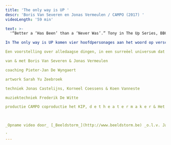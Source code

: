 ```yaml
---
title: 'The only way is UP '
descr: 'Boris Van Severen en Jonas Vermeulen / CAMPO (2017) '
videoLength: '59 min'

text: >-
  '“Better a ‘Has Been’ than a ‘Never Was’.” Tony in The Up Series, BBC

In The only way is UP komen vier hoofdpersonages aan het woord op verschillende sleutelmomenten in hun leven: als kind, puber, jongvolwassene, dertiger, veertiger en vijftiger. Hoezeer verandert je houding tegenover bepaalde thema’s naarmate je ouder wordt? In hoeverre is de manier waarop je in het leven staat al van jongs af aan bepaald? Is er een manier om ouder worden niet langer als een eliminatie van mogelijkheden te beschouwen, maar als iets om naar uit te kijken?

Een voorstelling over alledaagse dingen, in een surreëel universum dat alles wegheeft van een langgerekte lsd-trip. Na hun felgesmaakte debuut The Great Downhill Journey of Little Tommy, laten Boris Van Severen en Jonas Vermeulen de zelfgeschreven soundtrack van deze voorstelling dit keer niet door een rockband brengen, maar door twee dj booths die live muziek én (neon-)quotes tegen elkaar op samplen. Een elektro-opera, zo u wil, geïnspireerd door o.m. The Up Series (BBC).

van & met Boris Van Severen & Jonas Vermeulen

coaching Pieter-Jan De Wyngaert

artwork Sarah Yu Zeebroek

techniek Jonas Castelijns, Korneel Coessens & Koen Vanneste

muziektechniek Frederik De Witte

productie CAMPO coproductie het KIP, d e t h e a t e r m a k e r & Het Theaterfestival met de steun van de Vlaamse Gemeenschap

‍

_Opname video door_ [_Beeldstorm_](http://www.beeldstorm.be) _o.l.v. Jan Bosteels_  

‍'
---
```

